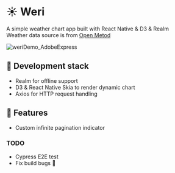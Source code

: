 # ☀ Weri ️

A simple weather chart app built with React Native & D3 & Realm <br />
Weather data source is from [Open Metod](https://open-meteo.com/)

![weriDemo_AdobeExpress](https://user-images.githubusercontent.com/92979717/235522201-473e7a4a-5085-4bfa-8c70-6a773aeafc21.gif)

## 🤖 Development stack

- Realm for offline support
- D3 & React Native Skia to render dynamic chart
- Axios for HTTP request handling

## 🍭 Features

- Custom infinite pagination indicator

### TODO

- Cypress E2E test
- Fix build bugs 🥲
